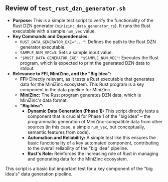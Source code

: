 ## Review of `test_rust_dzn_generator.sh`

*   **Purpose:** This is a simple test script to verify the functionality of the Rust DZN generator (`minizinc_data_generator_rs`). It runs the Rust executable with a sample `num_vec` value.
*   **Key Commands and Dependencies:**
    *   `RUST_DATA_GENERATOR_EXE="..."`: Defines the path to the Rust DZN generator executable.
    *   `SAMPLE_NUM_VEC=3`: Sets a sample input value.
    *   `"$RUST_DATA_GENERATOR_EXE" "$SAMPLE_NUM_VEC"`: Executes the Rust program, which is expected to print the generated DZN data to stdout.
*   **Relevance to FFI, MiniZinc, and the "Big Idea":**
    *   **FFI:** Directly relevant, as it tests a Rust executable that generates data for the MiniZinc ecosystem. This Rust program is a key component in the data pipeline for MiniZinc.
    *   **MiniZinc:** The Rust program generates DZN data, which is MiniZinc's data format.
    *   **"Big Idea":**
        *   **Dynamic Data Generation (Phase 1):** This script directly tests a component that is crucial for Phase 1 of the "big idea" – the programmatic generation of MiniZinc-compatible data from other sources (in this case, a simple `num_vec`, but conceptually, semantic features from code).
        *   **Automation and Reliability:** A simple test like this ensures the basic functionality of a key automated component, contributing to the overall reliability of the "big idea" pipeline.
        *   **Rust's Role:** Reinforces the increasing role of Rust in managing and generating data for the MiniZinc ecosystem.

This script is a basic but important test for a key component of the "big idea's" data generation pipeline.

